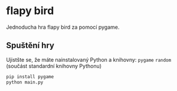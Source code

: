 # flapy bird

Jednoducha hra flapy bird za pomocí pygame.


## Spuštění hry

Ujistšte se, že máte nainstalovaný Python a knihovny:
`pygame`
`random` (součást standardní knihovny Pythonu)

```bash
pip install pygame
python main.py